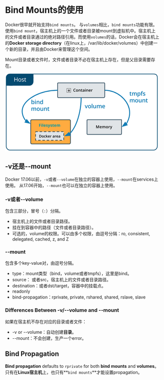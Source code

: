 # Bind Mounts的使用
Docker很早就开始支持`bind mounts`。
与`volumes`相比，`bind mounts`功能有限。
使用`bind mount`，宿主机上的一个文件或者目录被mount到虚拟机中。宿主机上的文件或者目录通过的绝对路径引用。而使用`volumes`的话，Docker会在宿主机上的**Docker storage directory**（在linux上，/var/lib/docker/volumes）中创建一个新的目录，并且由Docker来管理这个空间。

Mount目录或者文件时，文件或者目录不必在宿主机上存在，但是父目录需要存在。

![](pics/tom-bind.png)

## -v还是--mount
Docker 17.06以前，`-v`或者`--volume`在独立的容器上使用，`--mount`在services上使用。
从17.06开始，`--mount`也可以在独立的容器上使用。

### -v或者--volume
包含三部分，冒号（`:`）分隔。
* 宿主机上的文件或者目录路径。
* 挂在到容器中的路径（文件或者目录路径）。
* 可选的，volume的权限。可以由多个权限，由逗号分隔：ro, consistent, delegated, cached, z, and Z

### --mount
包含多个key-value对，由逗号分隔。
* type：mount类型（bind，volume或者tmpfs），这里是bind。
* source： 或者src，宿主机上的文件或者目录路径。
* destination：或者dst/target，容器中的挂载点。
* readonly
* bind-propagation：rprivate, private, rshared, shared, rslave, slave

### Differences Between -v/--volume and --mount
如果在宿主机不存在对应的目录或者文件：
* -v or --volume：自动创建**目录**。
* --mount：不会创建，生产一个error。

## Bind Propagation
**Bind propagation** defaults to `rprivate` for both **bind mounts** and **volumes**。
只有在**Linux宿主机**上，也只有**`bind mounts`**才能设置propagation。